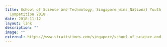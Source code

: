 ```yaml
---
title: School of Science and Technology, Singapore wins National Youth Media
  Competition 2018
date: 2018-11-12
layout: link
description: ""
image: ""
external: https://www.straitstimes.com/singapore/school-of-science-and-technology-singapore-wins-national-youth-media-competition-2018
---
```

